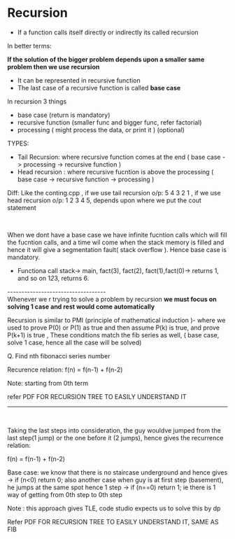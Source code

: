 # Recursion


- If a function calls itself directly or indirectly its called recursion

In better terms:


**If the solution of the bigger problem depends upon a smaller same problem then we use recursion**


- It can be represented in recursive function
- The last case of a recursive function is called **base case**


In recursion 3 things
- base case (return is mandatory)
- recursive function (smaller func and bigger func, refer factorial)
- processing ( might process the data, or print it ) (optional)

TYPES:
- Tail Recursion: where recursive function comes at the end ( base case -> processing -> recursive function )
- Head recursion : where recursive fucntion is above the processing ( base case -> recursive function -> processing )



Diff: Like the conting.cpp , if we use tail recursion o/p: 5 4 3 2 1 , if we use head recursion o/p: 1 2 3 4 5, depends upon where we put the cout statement

<br />

When we dont have a base case we have infinite fucntion calls which will fill the fucntion calls, and a time wil come when the stack memory is filled and hence it will give a segmentation fault( stack overflow ). Hence base case is mandatory.


- Functiona call stack-> main, fact(3), fact(2), fact(1),fact(0)-> returns 1, and so on 1*2*3, returns 6.




-----------------------------------<br />
Whenever we r trying to solve a problem by recursion **we must focus on solving 1 case and rest would come automatically**


Recursion is similar to PMI (principle of mathematical induction )- where we used to prove P(0) or P(1) as true and then assume P(k) is true, and prove P(k+1) is true , These conditions match the fib series as well, ( base case, solve 1 case, hence all the case will be solved)

Q. Find nth fibonacci series number


Recurence relation: f(n) = f(n-1) + f(n-2)


Note: starting from 0th term


 refer PDF FOR RECURSION TREE TO EASILY UNDERSTAND IT


----------------------------------------------------------------
<br />


Taking the last steps into consideration, the guy wouldve jumped from the last step(1 jump) or the one before it (2 jumps), hence gives the recurrence relation:



f(n) = f(n-1) + f(n-2)



Base case: we know that there is no staircase underground and hence gives -> if (n<0) return 0;
also another case when guy is at first step (basement), he jumps at the same spot hence 1 step -> if (n==0) return 1; ie there is 1 way of getting from 0th step to 0th step



Note : this approach gives TLE, code studio expects us to solve this by dp


Refer PDF FOR RECURSION TREE TO EASILY UNDERSTAND IT, SAME AS FIB